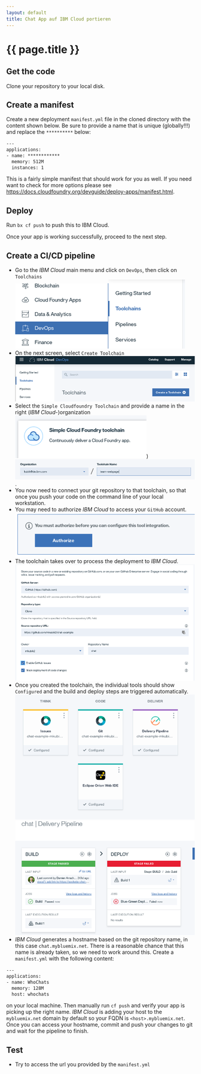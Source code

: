 ```yaml
---
layout: default
title: Chat App auf IBM Cloud portieren
---
```


# {{ page.title }}

## Get the code

Clone your repository to your local disk.

## Create a manifest

Create a new deployment `manifest.yml` file in the cloned directory with the content shown below.
Be sure to provide a name that is unique (globally!!!) and replace the `**********` below:

```
---
applications:
- name: ************
  memory: 512M
  instances: 1
```
This is a fairly simple manifest that should work for you as well. If you need want to check for more options please see https://docs.cloudfoundry.org/devguide/deploy-apps/manifest.html.

## Deploy

Run `bx cf push` to push this to IBM Cloud.

Once your app is working successfully, proceed to the next step.

## Create a CI/CD pipeline

- Go to the _IBM Cloud_ main menu
and click on `DevOps`, then click on `Toolchains` <br>![main navigation](main_menu.png?raw=true)![tc](tc.png?raw=true)<br>
- On the next screen, select `Create Toolchain` <br>![create_tc](create_toolchain.png?raw?true)<br>
- Select the `Simple Cloudfoundry Toolchain`
and provide a name in the right (_IBM Cloud_-)organization <br>![simepl_cf](simple_cf_tc.png?raw=true))<br>![tc_name](tc_name.png?raw=true).<br>
- You now need to connect your git repository to that toolchain, so that once you push your code on the command line of your local workstation.<br>
- You may need to authorize _IBM Cloud_ to access your `GitHub` account.<br>![git_auth](git_auth.png)<br>
- The toolchain takes over to process the deployment to _IBM Cloud_.<br>![tc_git](tc_git.png)<br>
- Once you created the toolchain, the individual tools should show `Configured` and the build and deploy steps are triggered automatically.<br>![tc_config](toolchain_config.png)<br>![tc_pipeline](tc_pipeline.png)<br>
- _IBM Cloud_ generates a hostname based on the git repository name, in this case `chat.mybluemix.net`. There is a reasonable chance that this name is already taken, so we need to work around this.
Create a `manifest.yml` with the following content:
```
---
applications:
- name: WhoChats
  memory: 128M
  host: whochats
```
on your local machine. Then manually run `cf push` and verify your app is picking up the right name. _IBM Cloud_ is adding your host to the `mybluemix.net` domain  by default so your FQDN is `<host>.mybluemix.net`. Once you can access your hostname, commit and push your changes to git and wait for the pipeline to finish.<br>

## Test
- Try to access the url you provided by the `manifest.yml`
